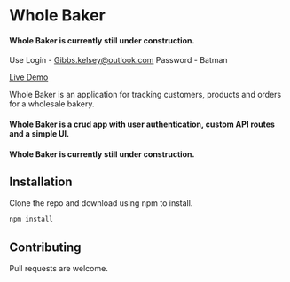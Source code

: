 # Whole Baker
#### Whole Baker is currently still under construction. 

Use Login - Gibbs.kelsey@outlook.com 
Password - Batman


[Live Demo](https://safe-headland-73065.herokuapp.com/)

Whole Baker is an application for tracking customers, products and orders for a wholesale bakery.

#### Whole Baker is a crud app with user authentication, custom API routes and a simple UI.

#### Whole Baker is currently still under construction. 

## Installation

Clone the repo and download using npm to install.

```bash
npm install 
```


## Contributing
Pull requests are welcome. 
